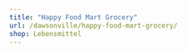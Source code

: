 ```yaml
---
title: "Happy Food Mart Grocery"
url: /dawsonville/happy-food-mart-grocery/
shop: Lebensmittel
---
```

